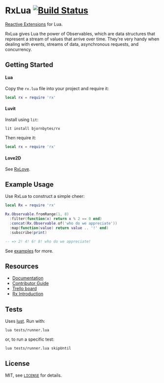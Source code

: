 RxLua [![Build Status](https://travis-ci.org/bjornbytes/RxLua.svg)](https://travis-ci.org/bjornbytes/RxLua)
===

[Reactive Extensions](http://reactivex.io) for Lua.

RxLua gives Lua the power of Observables, which are data structures that represent a stream of values that arrive over time.  They're very handy when dealing with events, streams of data, asynchronous requests, and concurrency.

Getting Started
---

#### Lua

Copy the `rx.lua` file into your project and require it:

```lua
local rx = require 'rx'
```

#### Luvit

Install using `lit`:

```sh
lit install bjornbytes/rx
```

Then require it:

```lua
local rx = require 'rx'
```

#### Love2D

See [RxLove](https://github.com/bjornbytes/RxLove).

Example Usage
---

Use RxLua to construct a simple cheer:

```lua
local Rx = require 'rx'

Rx.Observable.fromRange(1, 8)
  :filter(function(x) return x % 2 == 0 end)
  :concat(Rx.Observable.of('who do we appreciate'))
  :map(function(value) return value .. '!' end)
  :subscribe(print)

-- => 2! 4! 6! 8! who do we appreciate!
```

See [examples](examples) for more.

Resources
---

- [Documentation](doc)
- [Contributor Guide](doc/CONTRIBUTING.md)
- [Trello board](https://trello.com/b/Q9dJicKK)
- [Rx Introduction](http://reactivex.io/intro.html)

Tests
---

Uses [lust](https://github.com/bjornbytes/lust). Run with:

```
lua tests/runner.lua
```

or, to run a specific test:

```
lua tests/runner.lua skipUntil
```

License
---

MIT, see [`LICENSE`](LICENSE) for details.
